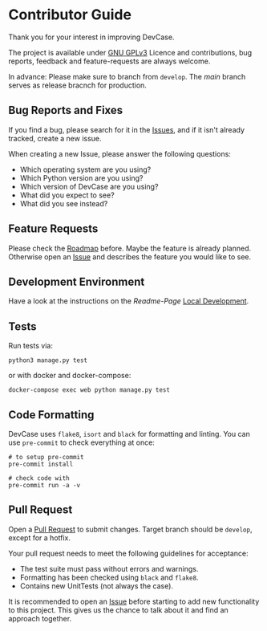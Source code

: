 # Contributor Guide

Thank you for your interest in improving DevCase.

The project is available under [GNU GPLv3](https://github.com/rob32/dev-case/blob/main/LICENSE.md) Licence and contributions, bug reports, feedback and feature-requests are always welcome.

In advance: Please make sure to branch from `develop`. The *main* branch serves as release bracnch for production.

## Bug Reports and Fixes

If you find a bug, please search for it in the [Issues](https://github.com/rob32/dev-case/issues), and if it isn't already tracked, create a new issue.

When creating a new Issue, please answer the following questions:

- Which operating system are you using?
- Which Python version are you using?
- Which version of DevCase are you using?
- What did you expect to see?
- What did you see instead?

## Feature Requests

Please check the [Roadmap](https://github.com/rob32/dev-case/blob/main/README.md#todoroadmap) before. Maybe the feature is already planned. Otherwise open an [Issue](https://github.com/rob32/dev-case/issues) and describes the feature you would like to see.

## Development Environment

Have a look at the instructions on the *Readme-Page* [Local Development](https://github.com/rob32/dev-case/blob/main/README.md#local-development).

## Tests

Run tests via:

```
python3 manage.py test
```

or with docker and docker-compose:

```
docker-compose exec web python manage.py test
```
## Code Formatting

DevCase uses `flake8`, `isort` and `black` for formatting and linting.
You can use `pre-commit` to check everything at once:

```
# to setup pre-commit
pre-commit install

# check code with
pre-commit run -a -v
```


## Pull Request

Open a [Pull Request](https://github.com/rob32/dev-case/pulls) to submit changes. Target branch should be `develop`, except for a hotfix.

Your pull request needs to meet the following guidelines for acceptance:

- The test suite must pass without errors and warnings.
- Formatting has been checked using `black` and `flake8`.
- Contains new UnitTests (not always the case).

It is recommended to open an [Issue](https://github.com/rob32/dev-case/issues) before starting to add new functionality to this project. This gives us the chance to talk about it and find an approach together.
